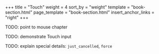 +++
title = "Touch"
weight = 4
sort_by = "weight"
template = "book-section.html"
page_template = "book-section.html"
insert_anchor_links = "right"
+++

TODO: point to mouse chapter

TODO: demonstrate Touch input

TODO: explain special details: `just_cancelled`, `force`

